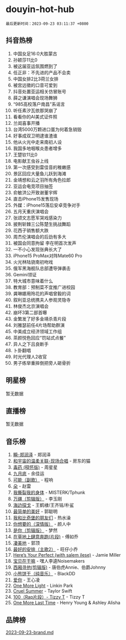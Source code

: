 # douyin-hot-hub

`最后更新时间：2023-09-23 03:11:37 +0800`

## 抖音热榜

1. 中国女足16:0大胜蒙古
1. 孙颖莎11比0
1. 被这届亚运氛围燃到了
1. 任正非：不先进的产品不会卖
1. 中国女排2比3荷兰女排
1. 被宫远徵的口音可爱到
1. 抖音处置亚运相关仿冒账号
1. 薛之谦演唱会现场舞狮
1. “985高校落户南昌”系谣言
1. 听任素汐瓦依那哭崩了
1. 看看你的AI美式证件照
1. 兰闺喜事开播
1. 台湾5000万颗进口蛋为何着急销毁
1. 好事成双卫明逮谁渣谁
1. 他从火光中走来南初人设
1. 我国多地咽喉炎患者增多
1. 王楚钦11比0
1. 电影献王虫谷上线
1. 第一次感受到雷佳音的稚嫩感
1. 景区回应大量鱼儿跃到海滩
1. 金靖想和云之羽所有角色拉郎
1. 亚运会电竞项目抽签
1. 俞敏洪公开致谢董宇辉
1. 直击iPhone15发售现场
1. 外媒：iPhone15落后安卓竞争对手
1. 五月天重庆演唱会
1. 张颂文志愿军哭戏感染力
1. 披荆斩棘三公陈楚生挑战舞蹈
1. 花西子销售额大跌
1. 周杰伦演唱会的后劲有多大
1. 被国会同意拘留 李在明首次发声
1. 一不小心发现张典长大了
1. iPhone15 ProMax对阵Mate60 Pro
1. 火光林陆骁南初吻戏
1. 俄军黑海舰队总部遭导弹袭击
1. Gemini领证
1. 特大城市意味着什么
1. 教育部：预制菜不宜推广进校园
1. 龚琳娜用玲花的声唱曾毅的词
1. 叙利亚总统携夫人参观灵隐寺
1. 林俊杰北京演唱会
1. 崩坏3第二部首曝
1. 金繁发了好多金靖杀青片段
1. 刘雅瑟前任4片场帮助群演
1. 中美成立经济领域工作组
1. 茶颜悦色回应“罚站式点餐”
1. 异人之下吕良断手
1. 卜卦翻唱
1. 时光代理人2收官
1. 男子练举重摔倒把旁人砸骨折

## 明星榜

暂无数据

## 直播榜

暂无数据

## 音乐榜

1. [瞬-郑润泽](https://sf6-cdn-tos.douyinstatic.com/obj/tos-cn-ve-2774/oYXHIohzvbNAzBhHgyksWpRM4bfkDsBdBDAynw) - 郑润泽
1. [和宇宙的温柔关联-现场合唱](https://sf6-cdn-tos.douyinstatic.com/obj/tos-cn-ve-2774/o0hONGDYQBgk0e5bqDeQOonVmncA6tC2nBwZLT) - 房东的猫
1. [毒药 (释怀版)](https://sf3-cdn-tos.douyinstatic.com/obj/tos-cn-ve-2774/oYILMEAzspdZBIzy4frJNB8ZHPHWAhiwowd4Ad) - 周星星
1. [九月底](https://sf3-cdn-tos.douyinstatic.com/obj/tos-cn-ve-2774/oMfewG4PDTFhF8iz3OGQ7ABH5i6fCgnMaoCbzZ) - 余佳运
1. [可能（副歌）](https://sf6-cdn-tos.douyinstatic.com/obj/tos-cn-ve-2774/cde1731888894259b333569393c2fb51) - 程响
1. [朵](https://sf3-cdn-tos.douyinstatic.com/obj/tos-cn-ve-2774/932f5bdfcd7c47b880525e92ab8a4999) - 赵雷
1. [我撕裂我的身体](https://sf6-cdn-tos.douyinstatic.com/obj/tos-cn-ve-2774/o0cWZzf7vIzpjLQBHPXwtFhMxYUvsP8AoC8EgA) - MISTERK/Tphunk
1. [万疆（剪辑版）](https://sf3-cdn-tos.douyinstatic.com/obj/tos-cn-ve-2774/ooG7oVgFlDTelKCjCsTTobQvbdtj1BBQXnfZd8) - 李玉刚
1. [海边探戈](https://sf6-cdn-tos.douyinstatic.com/obj/tos-cn-ve-2774/os9gE0VQCGqt6VQkZDyBBYvfSDY0QFe3vVmubn) - 王鹤棣/王齐铭/朴鲨
1. [最简单的美好](https://sf6-cdn-tos.douyinstatic.com/obj/tos-cn-ve-2774/a3623594908d4f208709c19c9584f981) - 郭聪明
1. [我和比奇堡的朋友们](https://sf3-cdn-tos.douyinstatic.com/obj/tos-cn-ve-2774/f0505db981ea4a6d91453a15924a82aa) - 热水澡
1. [你想要的（深情版）](https://sf6-cdn-tos.douyinstatic.com/obj/tos-cn-ve-2774/oIMnk8GFpoYUtBP39qsBLeMCDPQxxYcI4gbeZS) - 颜人中
1. [是你（剪辑版）](https://sf6-cdn-tos.douyinstatic.com/obj/tos-cn-ve-2774/46019dae783c4c969944217fe1cfafc4) - 梦然
1. [在草地上肆意奔跑(片段)](https://sf3-cdn-tos.douyinstatic.com/obj/tos-cn-ve-2774/8831d494742f45dabdfa8adb8b817259) - 傅如乔
1. [凄美地](https://sf6-cdn-tos.douyinstatic.com/obj/tos-cn-ve-2774/oshF4RgFMhmTSa4jCaHNUXI0NetFtBBQBzBZdf) - 郭顶
1. [最好的安排（主歌2）](https://sf3-cdn-tos.douyinstatic.com/obj/tos-cn-ve-2774/oMMZX1DuHpMwgoDztBmZswgQnbCeeANZxBHkFY) - 旺仔小乔
1. [Here’s Your Perfect (with salem ilese)](https://sf3-cdn-tos.douyinstatic.com/obj/tos-cn-ve-2774/076b1576c6c546598f803fe53da388a7) - Jamie Miller
1. [宝贝在干嘛](https://sf3-cdn-tos.douyinstatic.com/obj/tos-cn-ve-2774/okW4hBCfJI5B2ZEgTCtikhMW7IafzNrBQIYkpJ) - 嘿人李逵Noisemakers
1. [西厢寻他(剪辑版)](https://sf6-cdn-tos.douyinstatic.com/obj/tos-cn-ve-2774/oUsAVfAQKlRNxEv5qxvIB8o5qmIWUcXbzJKJhw) - 唐伯虎Annie、伯爵Johnny
1. [小熊饼干（纯音乐）](https://sf6-cdn-tos.douyinstatic.com/obj/tos-cn-ve-2774/c25d7893334c4ded99a2ae09f9e2a7d6) - BlackDD
1. [爱你](https://sf3-cdn-tos.douyinstatic.com/obj/tos-cn-ve-2774/738d8b240f1e4519b44cf31c84e02e24) - 王心凌
1. [One More Light](https://sf3-cdn-tos.douyinstatic.com/obj/tos-cn-ve-2774/okIBCInhecoGOE5h6ZvqCBYtfXCIMQEbgkRKgD) - Linkin Park
1. [Cruel Summer](https://sf6-cdn-tos.douyinstatic.com/obj/tos-cn-ve-2774/b35ad770e6d4495abefaa493fa46b555) - Taylor Swift
1. [100（Rap片段）- Tizzy T](https://sf3-cdn-tos.douyinstatic.com/obj/tos-cn-ve-2774/f3d21de5ab834c0f9bb7443c06f73d04) - Tizzy T
1. [One More Last Time](https://sf6-cdn-tos.douyinstatic.com/obj/tos-cn-ve-2774/oAzTlo0LUAdCAIhjktsKWcLAEUKmZwGcOoB1fy) - Henry Young & Ashley Alisha

## 品牌榜

[2023-09-23-brand.md](2023-09-23-brand.md)
